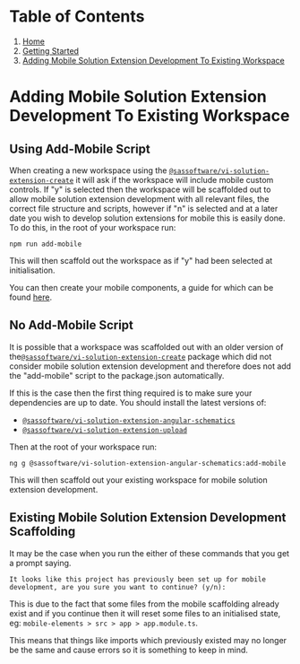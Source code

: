 # Table of Contents

1. [Home](./index.md)
2. [Getting Started](./Getting-Started.md)
3. [Adding Mobile Solution Extension Development To Existing Workspace](./Adding-Mobile-Solution-Extension-Development-To-Existing-Workspace.md)

# Adding Mobile Solution Extension Development To Existing Workspace

## Using Add-Mobile Script

When creating a new workspace using the [`@sassoftware/vi-solution-extension-create`](https://www.npmjs.com/package/@sassoftware/vi-solution-extension-create) it will ask if the workspace will include mobile custom controls. If "y" is selected then the workspace will be scaffolded out to allow mobile solution extension development with all relevant files, the correct file structure and scripts, however if "n" is selected and at a later date you wish to develop solution extensions for mobile this is easily done. To do this, in the root of your workspace run:

```shell
npm run add-mobile
```

This will then scaffold out the workspace as if "y" had been selected at initialisation.

You can then create your mobile components, a guide for which can be found [here](./Getting-Started#mobile-solution-extensions).

## No Add-Mobile Script

It is possible that a workspace was scaffolded out with an older version of the[`@sassoftware/vi-solution-extension-create`](https://www.npmjs.com/package/@sassoftware/vi-solution-extension-create) package which did not consider mobile solution extension development and therefore does not add the "add-mobile" script to the package.json automatically.

If this is the case then the first thing required is to make sure your dependencies are up to date. You should install the latest versions of:

-   [`@sassoftware/vi-solution-extension-angular-schematics`](https://www.npmjs.com/package/@sassoftware/vi-solution-extension-angular-schematics)
-   [`@sassoftware/vi-solution-extension-upload`](https://www.npmjs.com/package/@sassoftware/vi-solution-extension-upload)

Then at the root of your workspace run:

```shell
ng g @sassoftware/vi-solution-extension-angular-schematics:add-mobile
```

This will then scaffold out your existing workspace for mobile solution extension development.

## Existing Mobile Solution Extension Development Scaffolding

It may be the case when you run the either of these commands that you get a prompt saying.

```shell
It looks like this project has previously been set up for mobile development, are you sure you want to continue? (y/n):
```

This is due to the fact that some files from the mobile scaffolding already exist and if you continue then it will reset some files to an initialised state, eg: `mobile-elements > src > app > app.module.ts`.

This means that things like imports which previously existed may no longer be the same and cause errors so it is something to keep in mind.
